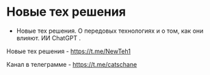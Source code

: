 # Новые тех решения
* Новые тех решения. О передовых технологиях и о том, как они влияют. ИИ ChatGPT .

Новые тех решения - https://t.me/NewTeh1

Канал в телеграмме - https://t.me/catschane
